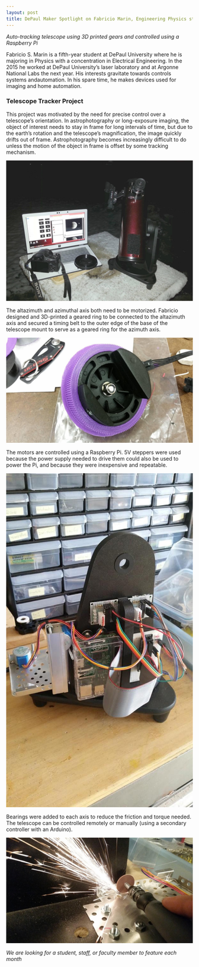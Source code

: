 ```yaml
---
layout: post
title: DePaul Maker Spotlight on Fabricio Marin, Engineering Physics student and Telescope Maker
---
```


*Auto-tracking telescope using 3D printed gears and controlled using a Raspberry Pi*  

Fabricio S. Marin is a fifth-year student at DePaul University where he is majoring in Physics with a concentration in Electrical Engineering. In the 2015 he worked at DePaul University’s laser laboratory and at Argonne National Labs the next year. His interests gravitate towards controls systems andautomation. In his spare time, he makes devices used for imaging and home automation.

### Telescope Tracker Project

This project was motivated by the need for precise control over a telescope’s orientation. In astrophotography or long-exposure imaging, the object of interest needs to stay in frame for long intervals of time, but due to the earth’s rotation and the telescope’s magnification, the image quickly drifts out of frame. Astrophotography becomes increasingly difficult to do unless the motion of the object in frame is offset by some tracking mechanism.

![Original Telescope](/images/FM1.jpg "Original Telescope")

The altazimuth and azimuthal axis both need to be motorized.  Fabricio designed and 3D-printed a geared ring to be connected to the altazimuth axis and secured a timing belt to the outer edge of the base of the telescope mount to serve as a geared ring for the azimuth axis. 

![3D printed gear](/images/FM3.jpg "3D printed gear")

The motors are controlled using a Raspberry Pi. 5V steppers were used because the power supply needed to drive them could also be used to power the Pi, and because they were inexpensive and repeatable.  

![Telescope with controls](/images/FM4.jpg "Telescope with controls")

Bearings were added to each axis to reduce the friction and torque needed.  The telescope can be controlled remotely or manually (using a secondary controller with an Arduino). 

![Making the telescope](/images/FM5.jpg "Making the telescope")

*We are looking for a student, staff, or faculty member to feature each month*  
